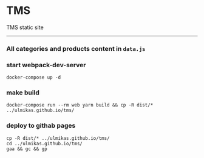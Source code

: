 # TMS

TMS static site
___________

### All categories and products content in `data.js`

### start webpack-dev-server
```
docker-compose up -d
```

### make build
```
docker-compose run --rm web yarn build && cp -R dist/* ../ulmikas.github.io/tms/
```
### deploy to githab pages
```
cp -R dist/* ../ulmikas.github.io/tms/
cd ../ulmikas.github.io/tms/
gaa && gc && gp
```

